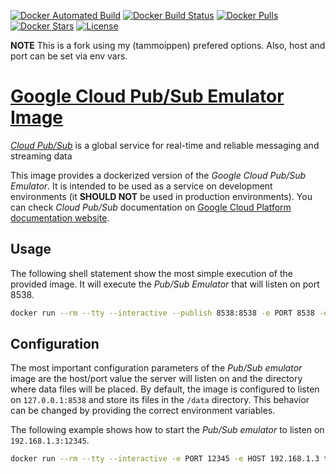 [![Docker Automated Build](https://img.shields.io/docker/automated/tammoippen/docker-gcloud-pubsub-emulator.svg)](https://hub.docker.com/r/tammoippen/docker-gcloud-pubsub-emulator/) 
[![Docker Build Status](https://img.shields.io/docker/build/tammoippen/docker-gcloud-pubsub-emulator.svg)](https://hub.docker.com/r/tammoippen/docker-gcloud-pubsub-emulator/builds/) 
[![Docker Pulls](https://img.shields.io/docker/pulls/tammoippen/docker-gcloud-pubsub-emulator.svg)](https://hub.docker.com/r/tammoippen/docker-gcloud-pubsub-emulator/) 
[![Docker Stars](https://img.shields.io/docker/stars/tammoippen/docker-gcloud-pubsub-emulator.svg)](https://hub.docker.com/r/tammoippen/docker-gcloud-pubsub-emulator/) 
[![License](https://img.shields.io/github/license/tammoippen/docker-gcloud-pubsub-emulator.svg)](https://raw.githubusercontent.com/tammoippen/docker-gcloud-pubsub-emulator/blob/master/LICENSE.md)

**NOTE** This is a fork using my (tammoippen) prefered options. Also, host and port can be set via env vars.

# [Google Cloud Pub/Sub Emulator Image](https://hub.docker.com/r/tammoippen/docker-gcloud-pubsub-emulator/)

[*Cloud Pub/Sub*](https://cloud.google.com/pubsub/) is a global service for real-time and reliable messaging and streaming data

This image provides a dockerized version of the *Google Cloud Pub/Sub Emulator*. It is intended to be used as a service on development environments (it **SHOULD NOT** be used in production environments). You can check *Cloud Pub/Sub* documentation on [Google Cloud Platform documentation website](https://cloud.google.com/pubsub/docs/).

## Usage
The following shell statement show the most simple execution of the provided image. It will execute the *Pub/Sub Emulator* that will listen on port 8538.

```sh
docker run --rm --tty --interactive --publish 8538:8538 -e PORT 8538 -e HOST 0.0.0.0 tammoippen/docker-gcloud-pubsub-emulator
```

## Configuration
The most important configuration parameters of the *Pub/Sub emulator* image are the host/port value the server will listen on and the directory where data files will be placed. By default, the image is configured to listen on `127.0.0.1:8538` and store its files in the `/data` directory. This behavior can be changed by providing the correct environment variables.

The following example shows how to start the *Pub/Sub emulator* to listen on `192.168.1.3:12345`.

```sh
docker run --rm --tty --interactive -e PORT 12345 -e HOST 192.168.1.3 tammoippen/docker-gcloud-pubsub-emulator
```
